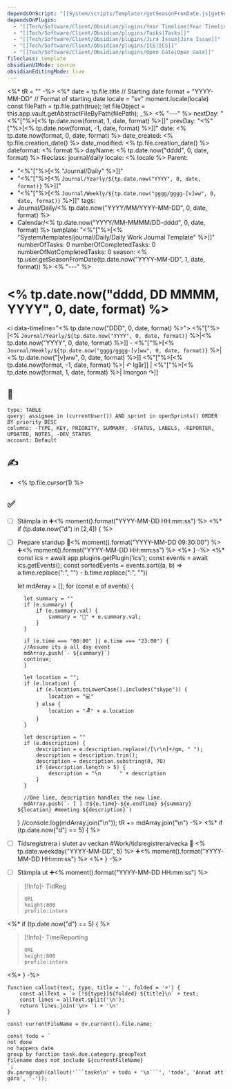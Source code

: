 ```yaml
---
dependsOnScript: "[[System/scripts/Templater/getSeasonFromDate.js|getSeasonFromDate.js]]"
dependsOnPlugin:
  - "[[Tech/Software/Client/Obsidian/plugins/Year Timeline|Year Timeline]]"
  - "[[Tech/Software/Client/Obsidian/plugins/Tasks|Tasks]]"
  - "[[Tech/Software/Client/Obsidian/plugins/Jira Issue|Jira Issue]]"
  - "[[Tech/Software/Client/Obsidian/plugins/ICS|ICS]]"
  - "[[Tech/Software/Client/Obsidian/plugins/Open Gate|Open Gate]]"
fileclass: template
obsidianUIMode: source
obsidianEditingMode: live
---
```

<%* tR = "" -%>
<%*
	date = tp.file.title // Starting date
	format = "YYYY-MM-DD" // Format of starting date
	locale = "sv"
	moment.locale(locale)
	const filePath = tp.file.path(true);
	let fileObject = this.app.vault.getAbstractFileByPath(filePath);
_%>
<% "---" %>
nextDay: "<%"["%>[<% tp.date.now(format, 1, date, format) %>]]"
prevDay: "<%"["%>[<% tp.date.now(format, -1, date, format) %>]]"
date: <% tp.date.now(format, 0, date, format) %>
date_created: <% tp.file.creation_date() %>
date_modified: <% tp.file.creation_date() %>
dateformat: <% format %>
dayName: <% tp.date.now("dddd", 0, date, format) %>
fileclass: journal/daily
locale: <% locale %>
Parent:
- "<%"["%>[<% "Journal/Daily" %>]]"
- "<%"["%>[<% `Journal/Yearly/${tp.date.now("YYYY", 0, date, format)}` %>]]"
- "<%"["%>[<% `Journal/Weekly/${tp.date.now("gggg/gggg-[v]ww", 0, date, format)}` %>]]"
tags:
- Journal/Daily/<% tp.date.now("YYYY/MM/YYYY-MM-DD", 0, date, format) %>
- Calendar/<% tp.date.now("YYYY/MM-MMMM/DD-dddd", 0, date, format) %>
template: "<%"["%>[<% "System/templates/journal/Daily/Daily Work Journal Template" %>]]"
numberOfTasks: 0
numberOfCompletedTasks: 0
numberOfNotCompletedTasks: 0
season: <% tp.user.getSeasonFromDate(tp.date.now("YYYY-MM-DD", 1, date, format)) %>
<% "---" %>
# <% tp.date.now("dddd, DD MMMM, YYYY", 0, date, format) %>

<i data-timeline="<% tp.date.now("DDD", 0, date, format) %>"></i>
<%"["%>[<% `Journal/Yearly/${tp.date.now("YYYY", 0, date, format)}` %>|<% tp.date.now("YYYY", 0, date, format) %>]] - <%"["%>[<% `Journal/Weekly/${tp.date.now("gggg/gggg-[v]ww", 0, date, format)}` %>|<% tp.date.now("[v]ww", 0, date, format) %>]]
<%"["%>[<% tp.date.now(format, -1, date, format) %>| ↶ Igår]] | <%"["%>[<% tp.date.now(format, 1, date, format) %>| Imorgon ↷]]

## 🎯

```jira-search
type: TABLE
query: assignee in (currentUser()) AND sprint in openSprints() ORDER BY priority DESC
columns: -TYPE, KEY, PRIORITY, SUMMARY, -STATUS, LABELS, -REPORTER, UPDATED, NOTES, -DEV_STATUS
account: Default
```

## ✍️

- <% tp.file.cursor(1) %>

## ✅
- [ ] Stämpla in ➕<% moment().format("YYYY-MM-DD HH:mm:ss") %>
<%* if (tp.date.now("d") in [2,4]) { %>
- [ ] Prepare standup 📅<% moment().format("YYYY-MM-DD 09:30:00") %> ➕<% moment().format("YYYY-MM-DD HH:mm:ss") %>
<%* } -%>
<%*
	const ics = await app.plugins.getPlugin('ics');
  const events = await ics.getEvents();
  const sortedEvents = events.sort((a, b) => a.time.replace(":", "") - b.time.replace(":", ""))
  
  let mdArray = [];
  for (const e of events) {
        
        let summary = ""
        if (e.summary) {
            if (e.summary.val) {
                summary = "💬" + e.summary.val;
            }
        }
        
        if (e.time === "00:00" || e.time === "23:00") {
        //Assume its a all day event
        mdArray.push(`- ${summary}`)
        continue;
        }
        
        let location = "";
        if (e.location) {
            if (e.location.toLowerCase().includes("skype")) {
                location = "💻"
            } else {
                location = "🪑" + e.location
            }
        }
        
        let description = ""
        if (e.description) {
            description = e.description.replace(/[\r\n]+/gm, " ");
            description = description.trim();
            description = description.substring(0, 70)
            if (description.length > 5) {
                description = "\n      " + description
            }
        }

        //One line, description handles the new line.
        mdArray.push(`- [ ] ⏰${e.time}-${e.endTime} ${summary} ${location} #meeting ${description}`)
  }
  //console.log(mdArray.join("\n"));
  tR += mdArray.join("\n")
-%>
<%* if (tp.date.now("d") == 5) { %>
- [ ] Tidsregistrera i slutet av veckan #Work/tidsregistrera/vecka 📅 <% tp.date.weekday("YYYY-MM-DD", 5) %> ➕<% moment().format("YYYY-MM-DD HH:mm:ss") %>
<%* } -%> 

- [ ] Stämpla ut ➕<% moment().format("YYYY-MM-DD HH:mm:ss") %>

>[!Info]- TidReg
>```gate  
>URL
>height:800
>profile:intern
>```
<%* if (tp.date.now("d") == 5) { %>
>[!Info]- TimeReporting
>```gate  
>URL
>height:800
>profile:intern
>```
<%* } -%> 
```dataviewjs
function callout(text, type, title = '', folded = '+') {
    const allText = `> [!${type}]${folded} ${title}\n` + text;
    const lines = allText.split('\n');
    return lines.join('\n> ') + '\n'
}

const currentFileName = dv.current().file.name;

const todo = `
not done
no happens date
group by function task.due.category.groupText
filename does not include ${currentFileName}
`;
dv.paragraph(callout('```tasks\n' + todo + '\n```', 'todo', 'Annat att göra', '-'));
```
